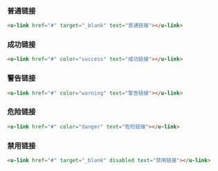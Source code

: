 ### 普通链接

``` html
<u-link href="#" target="_blank" text="普通链接"></u-link>
```

### 成功链接

``` html
<u-link href="#" color="success" text="成功链接"></u-link>
```

### 警告链接

``` html
<u-link href="#" color="warning" text="警告链接"></u-link>
```

### 危险链接

``` html
<u-link href="#" color="danger" text="危险链接"></u-link>
```

### 禁用链接

``` html
<u-link href="#" target="_blank" disabled text="禁用链接"></u-link>
```
